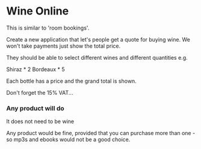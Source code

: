 # Wine Online

This is similar to 'room bookings'.

Create a new application that let's people get a quote for buying wine. We won't take payments just show the total price.

They should be able to select different wines and different quantities e.g.

Shiraz * 2 
Bordeaux * 5

Each bottle has a price and the grand total is shown.

Don't forget the 15% VAT...


### Any product will do

It does not need to be wine

Any product would be fine, provided that you can purchase more than one - so mp3s and ebooks would not be a good choice.


